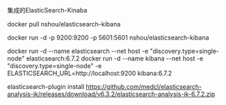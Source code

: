

集成的ElasticSearch-Kinaba

docker pull nshou/elasticsearch-kibana

docker run -d -p 9200:9200 -p 5601:5601 nshou/elasticsearch-kibana


docker run -d --name elasticsearch --net host -e "discovery.type=single-node" elasticsearch:6.7.2
docker run -d --name kibana --net host -e "discovery.type=single-node"  -e ELASTICSEARCH_URL=http://localhost:9200  kibana:6.7.2


elasticsearch-plugin install https://github.com/medcl/elasticsearch-analysis-ik/releases/download/v6.3.2/elasticsearch-analysis-ik-6.7.2.zip
